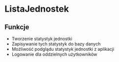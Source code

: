 # ListaJednostek
## Funkcje
- Tworzenie statystyk jednostki
- Zapisywanie tych statystyk do bazy danych
- Możliwość podglądu statystyk jednostki z aplikacji
- Logowanie dla oddzielnych użytkowników
